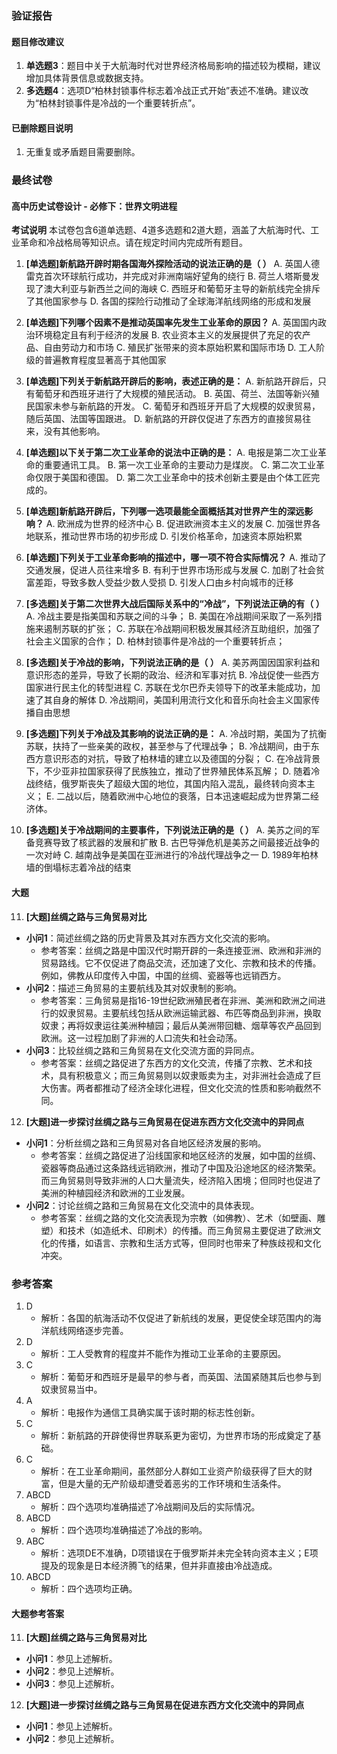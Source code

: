 ### 验证报告

#### 题目修改建议
1. **单选题3**：题目中关于大航海时代对世界经济格局影响的描述较为模糊，建议增加具体背景信息或数据支持。
2. **多选题4**：选项D“柏林封锁事件标志着冷战正式开始”表述不准确。建议改为“柏林封锁事件是冷战的一个重要转折点”。

#### 已删除题目说明
1. 无重复或矛盾题目需要删除。

### 最终试卷

#### 高中历史试卷设计 - 必修下：世界文明进程

**考试说明**
本试卷包含6道单选题、4道多选题和2道大题，涵盖了大航海时代、工业革命和冷战格局等知识点。请在规定时间内完成所有题目。

1. **[单选题]新航路开辟时期各国海外探险活动的说法正确的是（ ）**
   A. 英国人德雷克首次环球航行成功，并完成对非洲南端好望角的绕行
   B. 荷兰人塔斯曼发现了澳大利亚与新西兰之间的海峡
   C. 西班牙和葡萄牙主导的新航线完全排斥了其他国家参与
   D. 各国的探险行动推动了全球海洋航线网络的形成和发展

2. **[单选题]下列哪个因素不是推动英国率先发生工业革命的原因？**
   A. 英国国内政治环境稳定且有利于经济的发展
   B. 农业资本主义的发展提供了充足的农产品、自由劳动力和市场
   C. 殖民扩张带来的资本原始积累和国际市场
   D. 工人阶级的普遍教育程度显著高于其他国家

3. **[单选题]下列关于新航路开辟后的影响，表述正确的是：**
   A. 新航路开辟后，只有葡萄牙和西班牙进行了大规模的殖民活动。
   B. 英国、荷兰、法国等新兴殖民国家未参与新航路的开发。
   C. 葡萄牙和西班牙开启了大规模的奴隶贸易，随后英国、法国等国跟进。
   D. 新航路的开辟仅促进了东西方的直接贸易往来，没有其他影响。

4. **[单选题]以下关于第二次工业革命的说法中正确的是：**
   A. 电报是第二次工业革命的重要通讯工具。
   B. 第一次工业革命的主要动力是煤炭。
   C. 第二次工业革命仅限于美国和德国。
   D. 第二次工业革命中的技术创新主要是由个体工匠完成的。

5. **[单选题]新航路开辟后，下列哪一选项最能全面概括其对世界产生的深远影响？**
   A. 欧洲成为世界的经济中心
   B. 促进欧洲资本主义的发展
   C. 加强世界各地联系，推动世界市场的初步形成
   D. 引发价格革命，加速资本原始积累

6. **[单选题]下列关于工业革命影响的描述中，哪一项不符合实际情况？**
   A. 推动了交通发展，促进人员往来增多
   B. 有利于世界市场形成与发展
   C. 加剧了社会贫富差距，导致多数人受益少数人受损
   D. 引发人口由乡村向城市的迁移

7. **[多选题]关于第二次世界大战后国际关系中的“冷战”，下列说法正确的有（ ）**
   A. 冷战主要是指美国和苏联之间的斗争；
   B. 美国在冷战期间采取了一系列措施来遏制苏联的扩张；
   C. 苏联在冷战期间积极发展其经济互助组织，加强了社会主义国家的合作；
   D. 柏林封锁事件是冷战的一个重要转折点；

8. **[多选题]关于冷战的影响，下列说法正确的是（ ）**
   A. 美苏两国因国家利益和意识形态的差异，导致了长期的政治、经济和军事对抗
   B. 冷战促使一些西方国家进行民主化的转型进程
   C. 苏联在戈尔巴乔夫领导下的改革未能成功，加速了其自身的解体
   D. 冷战期间，美国利用流行文化和音乐向社会主义国家传播自由思想

9. **[多选题]下列关于冷战及其影响的说法正确的是：**
   A. 冷战时期，美国为了抗衡苏联，扶持了一些亲美的政权，甚至参与了代理战争；
   B. 冷战期间，由于东西方意识形态的对抗，导致了柏林墙的建立以及德国的分裂；
   C. 在冷战背景下，不少亚非拉国家获得了民族独立，推动了世界殖民体系瓦解；
   D. 随着冷战终结，俄罗斯丧失了超级大国的地位，其国内陷入混乱，最终转向资本主义；
   E. 二战以后，随着欧洲中心地位的衰落，日本迅速崛起成为世界第二经济体。

10. **[多选题]关于冷战期间的主要事件，下列说法正确的是（ ）**
    A. 美苏之间的军备竞赛导致了核武器的发展和扩散
    B. 古巴导弹危机是美苏之间最接近战争的一次对峙
    C. 越南战争是美国在亚洲进行的冷战代理战争之一
    D. 1989年柏林墙的倒塌标志着冷战的结束

#### 大题

11. **[大题]丝绸之路与三角贸易对比**
   - **小问1**：简述丝绸之路的历史背景及其对东西方文化交流的影响。
     - 参考答案：丝绸之路是中国汉代时期开辟的一条连接亚洲、欧洲和非洲的贸易路线。它不仅促进了商品交流，还加速了文化、宗教和技术的传播。例如，佛教从印度传入中国，中国的丝绸、瓷器等也远销西方。
   - **小问2**：描述三角贸易的主要航线及其对奴隶制的影响。
     - 参考答案：三角贸易是指16-19世纪欧洲殖民者在非洲、美洲和欧洲之间进行的奴隶贸易。主要航线包括从欧洲运输武器、布匹等商品到非洲，换取奴隶；再将奴隶运往美洲种植园；最后从美洲带回糖、烟草等农产品回到欧洲。这一过程加剧了非洲的人口流失和社会动荡。
   - **小问3**：比较丝绸之路和三角贸易在文化交流方面的异同点。
     - 参考答案：丝绸之路促进了东西方的文化交流，传播了宗教、艺术和技术，具有积极意义；而三角贸易则以奴隶贩卖为主，对非洲社会造成了巨大伤害。两者都推动了经济全球化进程，但文化交流的性质和影响截然不同。

12. **[大题]进一步探讨丝绸之路与三角贸易在促进东西方文化交流中的异同点**
   - **小问1**：分析丝绸之路和三角贸易对各自地区经济发展的影响。
     - 参考答案：丝绸之路促进了沿线国家和地区经济的发展，如中国的丝绸、瓷器等商品通过这条路线远销欧洲，推动了中国及沿途地区的经济繁荣。而三角贸易则导致非洲的人口大量流失，经济陷入困境；但同时也促进了美洲的种植园经济和欧洲的工业发展。
   - **小问2**：讨论丝绸之路和三角贸易在文化交流中的具体表现。
     - 参考答案：丝绸之路的文化交流表现为宗教（如佛教）、艺术（如壁画、雕塑）和技术（如造纸术、印刷术）的传播。而三角贸易主要促进了欧洲文化的传播，如语言、宗教和生活方式等，但同时也带来了种族歧视和文化冲突。

### 参考答案

1. D
   - 解析：各国的航海活动不仅促进了新航线的发展，更促使全球范围内的海洋航线网络逐步完善。
2. D
   - 解析：工人受教育的程度并不能作为推动工业革命的主要原因。
3. C
   - 解析：葡萄牙和西班牙是最早的参与者，而英国、法国紧随其后也参与到奴隶贸易当中。
4. A
   - 解析：电报作为通信工具确实属于该时期的标志性创新。
5. C
   - 解析：新航路的开辟使得世界联系更为密切，为世界市场的形成奠定了基础。
6. C
   - 解析：在工业革命期间，虽然部分人群如工业资产阶级获得了巨大的财富，但是大量的无产阶级却遭受着恶劣的工作环境和生活条件。
7. ABCD
   - 解析：四个选项均准确描述了冷战期间及后的实际情况。
8. ABCD
   - 解析：四个选项均准确描述了冷战的影响。
9. ABC
   - 解析：选项DE不准确，D项错误在于俄罗斯并未完全转向资本主义；E项提及的现象是日本经济腾飞的结果，但并非直接由冷战造成。
10. ABCD
    - 解析：四个选项均正确。

#### 大题参考答案

11. **[大题]丝绸之路与三角贸易对比**
   - **小问1**：参见上述解析。
   - **小问2**：参见上述解析。
   - **小问3**：参见上述解析。

12. **[大题]进一步探讨丝绸之路与三角贸易在促进东西方文化交流中的异同点**
   - **小问1**：参见上述解析。
   - **小问2**：参见上述解析。